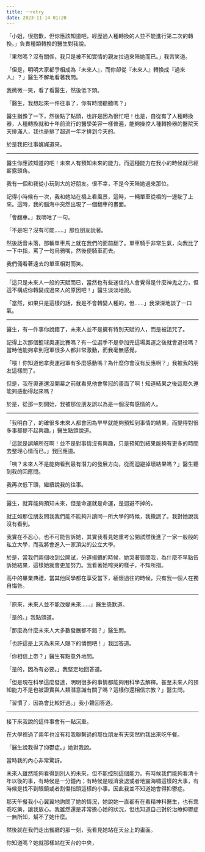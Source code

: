 ```yaml
---
title: 一retry
date: 2023-11-14 01:20
---
```

「小姐，很抱歉，但你應該知道吧，經歷過人種轉換的人並不能進行第二次的轉換。」負責種類轉換的醫生對我說。

「果然嗎？沒有關係，我只是被不知實情的親友拉過來陪她而已。」我苦笑道。

「但是，明明大家都爭相成為『未來人』，而你卻從『未來人』轉換成『過來人』？」醫生不解地看著我問。

我微微一笑，看了看醫生，然後低下頭。

「醫生，我想起來一件往事了，你有時間聽聽嗎？」

醫生猶豫了一下，然後點了點頭，也許是因為很忙吧！也是，自從有了人種轉換器，人種轉換就和十年前流行的醫學美容一樣普遍，能夠操控人種轉換器的醫院天天排滿人，我也是排了超過一年才排到今天的。

於是我把往事娓娓道來。

***
醫生你應該知道的吧！未來人有預知未來的能力，而這種能力在我小的時候就已經嶄露頭角。

我有一個和我從小玩到大的好朋友。很不幸，不是今天陪她過來那位。

記得小時候有一次，我和她站在橋上看風景，這時，一輛單車從橋的一邊駛了上來。這時，我的腦海中突然出現了一個翻車的畫面。

「會翻車。」我嘀咕了一句。

「不是吧？沒有可能……」那位朋友說著。

然後話音未落，那輛單車馬上就在我們的面前翻了。單車騎手非常生氣，向我比了一下中指，罵了一句烏鴉嘴，然後便騎車而去。

我們倆看著遠去的單車相對而笑。

***
「這只是未來人一般的天賦而已，當然也有些迷信的人會覺得是什麼神鬼之力，但這不構成你轉變成過來人的原因吧！」醫生淡淡地說。

「當然，如果只是這樣的話，我是不會轉變人種的，但……」我深深地談了一口氣。

***
醫生，有一件事你說錯了，未來人並不是擁有特別天賦的人，而是被詛咒了。

記得上次那個籃球奧運比賽嗎？有一位選手不是參加完這場奧運之後就會退役嗎？當時他能夠拿到冠軍很多人都非常激動，而我毫無感覺。

「喂！你知道他拿奧運冠軍有多麼感動嗎？為什麼你會沒有反應啊？」我被我的朋友這樣問了。

但是，我在奧運還沒開幕之前就看見他會奪冠的畫面了啊！知道結果之後這麼久還能夠感動得起來嗎？

於是，從那一刻開始，我被那位朋友誤以為是一個沒有感情的人。

***
「我明白了，的確很多未來人都會因為早早就能夠預知到事情的結果，而變得對很多事都提不起興趣。」醫生點頭說道。

「這就是誤解所在啊！並不是對事情沒有興趣，只是預知到結果能夠有更多的時間去整理心情而已。」我回應道。

「咦？未來人不是能夠看到最有潛力的發展方向，從而迴避掉壞結果嗎？」醫生聽到我的回應問。

我再次低下頭，繼續說我的往事。

***
醫生，就算能夠預知未來，但是命運就是命運，是迴避不掉的。

就正如那位朋友問我我們能不能夠升讀同一所大學的時候，我撒謊了。我對她說我沒有看到。

我實在不忍心，也不可能告訴她，其實我看見她重考公開試然後進了一家一般般的私立大學，而我將會進入一家頂尖的公立大學。

於是，當我們兩個收到公開試，分道揚鑣的時候，她哭著質問我，為什麼不早點告訴她結果，這樣她就會更加努力。我看著她啼哭的樣子，不知所措。

高中的畢業典禮，當其他同學都在享受當下，緬懷過往的時候，只有我一個人在獨自悔咎。

***
「原來，未來人並不能改變未來……」醫生感歎道。

「是的。」我點頭道。

「那麼為什麼未來人大多數發展都不錯？」醫生問。

「也許這是上天為未來人賜下的憐憫吧！」我回答道。

「你相信上帝？」醫生有點意外地問。

「是的，因為有必要。」我堅定地回答道。

「但是現在科學這麼發達，明明很多的事情都能夠用科學去解釋。甚至未來人的預知能力不是也被證實與人類潛意識有關了嗎？這樣你還相信宗教？」醫生問。

「習慣了，因為會比較好過。」我小聲回答道。

***
接下來我說的這件事會有一點沉重。

在大學裡過了兩年也沒有和我聯繫過的那位朋友有天突然約我出來吃午餐。

「醫生說我得了抑鬱症。」她對我說。

當時我的內心非常驚訝。

未來人雖然能夠看得到別人的未來，但不能控制這個能力。有時候我們能夠看清十年以後的事，有時候是一分鐘內；有時候是經濟衰退或者地震海嘯這樣的大事，有時候是找不到眼鏡或者割傷指頭這樣的小事。因此我並不知道她會得抑鬱症。

那天午餐我小心翼翼地詢問了她的情況，她說她一直都有在看精神科醫生，也有乖乖吃藥，讓我放心。我雖然還是非常擔心她的狀況，但也知道自己對於治療抑鬱症一無所知，幫不了她什麼。

然後就在我們走出餐廳的那一刻，我看見她站在天台上的畫面。

你知道嗎？她就那樣站在天台的中央，
